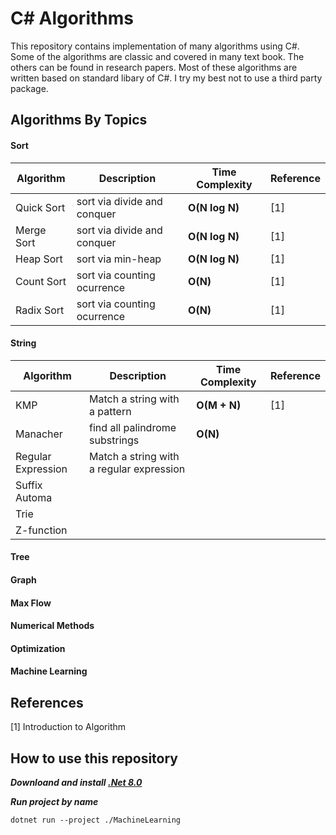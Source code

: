 # C# Algorithms
This repository contains implementation of many algorithms using C#.
Some of the algorithms are classic and covered in many text book.
The others can be found in research papers. Most of these algorithms are
written based on standard libary of C#. I try my best not to use a third party package.

## Algorithms By Topics
#### Sort
| Algorithm        | Description    | Time Complexity    | Reference |
| ---------------- | -------------- | -------------------| ----------|
|Quick Sort        | sort via divide and conquer          |  **O(N log N)**    | [1]        |
|Merge Sort        | sort via divide and conquer          |  **O(N log N)**    | [1]        |
|Heap Sort         | sort via min-heap| **O(N log N)** | [1] |
|Count Sort         | sort via counting ocurrence| **O(N)** | [1] |
|Radix Sort         | sort via counting ocurrence| **O(N)** | [1] |
#### String
| Algorithm        | Description    | Time Complexity    | Reference |
| ---------------- | -------------- | -------------------| ----------|
|KMP               | Match a string with a pattern | **O(M + N)** | [1] |
|Manacher | find all palindrome substrings | **O(N)**||
|Regular Expression | Match a string with a regular expression |||
|Suffix Automa| | | |
|Trie | | | |
|Z-function| | | |
#### Tree

#### Graph

#### Max Flow

#### Numerical Methods

#### Optimization

#### Machine Learning

## References
[1] Introduction to Algorithm

## How to use this repository
***Downloand and install [.Net 8.0](https://dotnet.microsoft.com/en-us/download/dotnet/8.0)***

***Run project by name***
```
dotnet run --project ./MachineLearning
```